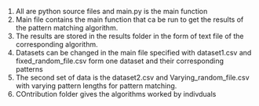 1. All are python source files and main.py is the main function
2. Main file contains the main function that ca be run to get the results of the pattern matching algorithm.
3. The results are stored in the results folder in the form of text file of the corresponding algorithm.
4. Datasets can be changed in the main file specified with dataset1.csv and fixed_random_file.csv form one dataset and their corresponding patterns
5. The second set of data is the dataset2.csv and Varying_random_file.csv with varying pattern lengths for pattern matching.
6. COntribution folder gives the algorithms worked by indivduals
